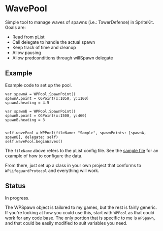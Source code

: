 # WavePool

Simple tool to manage waves of spawns (i.e.: TowerDefense) in SpriteKit. Goals are:

- Read from pList
- Call delegate to handle the actual spawn
- Keep track of time and cleanup
- Allow pausing
- Allow predconditions through willSpawn delegate

## Example

Example code to set up the pool.

    var spawnA = WPPool.SpawnPoint()
    spawnA.point = CGPoint(x:1050, y:1100)
    spawnA.heading = 4.5

    var spawnB = WPPool.SpawnPoint()
    spawnB.point = CGPoint(x:1500, y:460)
    spawnB.heading = 3


    self.wavePool = WPPool(fileName: "Sample", spawnPoints: [spawnA, spawnB], delegate: self)
    self.wavePool.beginWaves()

The `fileName` above refers to the pList config file. See the [sample file](https://github.com/veeneck/WavePool/blob/master/sample.plist) for an example of how to configure the data.

From there, just set up a class in your own project that conforms to `WPLifeguardProtocol` and everything will work.

## Status

In progress.

The WPSpawn object is tailored to my games, but the rest is fairly generic. If you're looking at how you could use this, start with `WPPool` as that could work for any code base. The only portion that is specific to me is `WPSpawn`, and that could be easily modified to suit variables you need.
